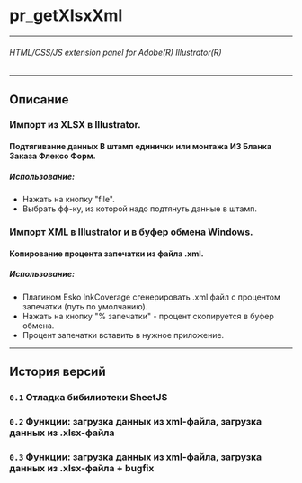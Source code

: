 # pr_getXlsxXml
___

###### HTML/CSS/JS extension panel for Adobe(R) Illustrator(R)
___

## Описание

### Импорт из XLSX в Illustrator.
#### Подтягивание данных **В** штамп единички или монтажа **ИЗ** Бланка Заказа Флексо Форм.
##### Использование:
 - Нажать на кнопку "file".
 - Выбрать фф-ку, из которой надо подтянуть данные в штамп.

### Импорт XML в Illustrator и в буфер обмена Windows.
#### Копирование процента запечатки из файла .xml.
##### Использование:
 - Плагином Esko InkCoverage сгенерировать .xml файл с процентом запечатки (путь по умолчанию).
 - Нажать на кнопку "% запечатки" - процент скопируется в буфер обмена.
 - Процент запечатки вставить в нужное приложение.

___
## История версий

### `0.1` Отладка бибилиотеки SheetJS
### `0.2` Функции: загрузка данных из xml-файла, загрузка данных из .xlsx-файла
### `0.3` Функции: загрузка данных из xml-файла, загрузка данных из .xlsx-файла + bugfix
